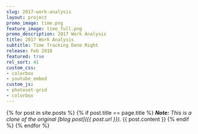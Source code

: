 ```yaml
---
slug: 2017-work-analysis
layout: project
promo_image: time.png
feature_image: time_full.png
promo_description: 2017 Work Analysis
title: 2017 Work Analysis
subtitle: Time Tracking Done Right
release: Feb 2018
featured: true
rel_sort: 41
custom_css:
- colorbox
- youtube_embed
custom_js:
- photoset-grid
- colorbox
---
```


{% for post in site.posts %}
{% if post.title == page.title %}
  *<strong>Note:</strong> This is a clone of the original [blog post]({{ post.url }}).*
  {{ post.content }}
{% endif %}
{% endfor %}
